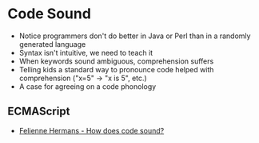 Code Sound
===

* Notice programmers don't do better in Java or Perl than
  in a randomly generated language
* Syntax isn't intuitive, we need to teach it
* When keywords sound ambiguous, comprehension suffers
* Telling kids a standard way to pronounce code helped with
  comprehension ("x=5" -> "x is 5", etc.)
* A case for agreeing on a code phonology


ECMAScript
---



* [Felienne Hermans - How does code sound?](https://www.youtube.com/watch?v=--R-DVJrA6A)
